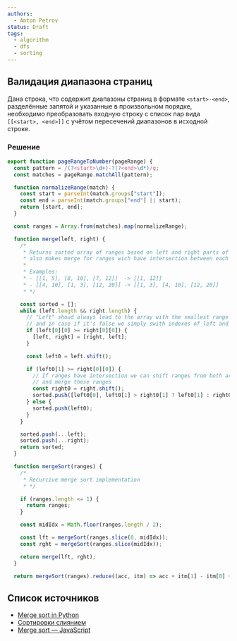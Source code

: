 ```yaml
---
authors:
  - Anton Petrov
status: Draft
tags:
  - algorithm
  - dfs
  - sorting
---
```

## Валидация диапазона страниц

Дана строка, что содержит диапазоны страниц в формате `<start>-<end>`, разделённые запятой и указанные в произвольном порядке, необходимо преобразовать входную строку с список пар вида `[[<start>, <end>]]` с учётом пересечений диапазонов в исходной строке.

### Решение

```JavaScript
export function pageRangeToNumber(pageRange) {
  const pattern = /(?<start>\d+)-?(?<end>\d*)/g;
  const matches = pageRange.matchAll(pattern);

  function normalizeRange(match) {
    const start = parseInt(match.groups["start"]);
    const end = parseInt(match.groups["end"] || start);
    return [start, end];
  }

  const ranges = Array.from(matches).map(normalizeRange);

  function merge(left, right) {
    /*
     * Returns sorted array of ranges based on left and right parts of initial array
     * also makes merge for ranges wich have intersection between each other
     *
     * Examples:
     * - [[1, 5], [8, 10], [7, 12]]  -> [[1, 12]]
     * - [[4, 10], [1, 3], [12, 20]] -> [[1, 3], [4, 10], [12, 20]]
     * */

    const sorted = [];
    while (left.length && right.length) {
      // "Left" shoud always lead to the array with the smallest range start
      // and in case if it's false we simply swith indexes of left and right arrays
      if (left[0][0] >= right[0][0]) {
        [left, right] = [right, left];
      }

      const left0 = left.shift();

      if (left0[1] >= right[0][0]) {
        // If ranges have intersection we can shift ranges from both arrays
        // and merge these ranges
        const right0 = right.shift();
        sorted.push([left0[0], left0[1] > right0[1] ? left0[1] : right0[1]]);
      } else {
        sorted.push(left0);
      }
    }

    sorted.push(...left);
    sorted.push(...right);
    return sorted;
  }

  function mergeSort(ranges) {
    /*
     * Recurcive merge sort implementation
     * */

    if (ranges.length <= 1) {
      return ranges;
    }

    const midIdx = Math.floor(ranges.length / 2);

    const lft = mergeSort(ranges.slice(0, midIdx));
    const rght = mergeSort(ranges.slice(midIdx));

    return merge(lft, rght);
  }

  return mergeSort(ranges).reduce((acc, itm) => acc + itm[1] - itm[0] + 1, 0);

```

## Список источников

- [Merge sort in Python](https://www.scaler.com/topics/merge-sort-in-python/)
- [Сортировки слиянием](https://habr.com/ru/company/edison/blog/431964/)
- [Merge sort — JavaScript](https://www.doabledanny.com/merge-sort-javascript)
